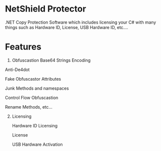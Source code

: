 # NetShield Protector
.NET Copy Protection Software which includes licensing your C# with many things such as Hardware ID, License, USB Hardware ID, etc....
# Features
1. Obfuscastion
 Base64 Strings Encoding
 
 Anti-De4dot
 
 Fake Obfuscastor Attributes
 
 Junk Methods and namespaces
 
 Control Flow Obfuscastion
 
 Rename Methods, etc...

2. Licensing

   Hardware ID Licensing
   
   License
   
   USB Hardware Activation
